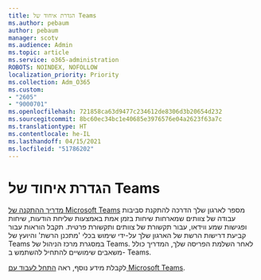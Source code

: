 ```yaml
---
title: הגדרת איחוד של Teams
ms.author: pebaum
author: pebaum
manager: scotv
ms.audience: Admin
ms.topic: article
ms.service: o365-administration
ROBOTS: NOINDEX, NOFOLLOW
localization_priority: Priority
ms.collection: Adm_O365
ms.custom:
- "2605"
- "9000701"
ms.openlocfilehash: 721858ca63d9477c234612de8306d3b20654d232
ms.sourcegitcommit: 8bc60ec34bc1e40685e3976576e04a2623f63a7c
ms.translationtype: HT
ms.contentlocale: he-IL
ms.lasthandoff: 04/15/2021
ms.locfileid: "51786202"
---
```

# <a name="set-up-microsoft-teams"></a>הגדרת איחוד של Teams

[מדריך ההתקנה של Microsoft Teams](https://aka.ms/teamsguidance)  מספר לארגון שלך הדרכה להתקנת סביבות עבודה של צוותים שמארחות שיחות בזמן אמת באמצעות שליחת הודעות, שיחות ופגישות שמע ווידאו, עבור תקשורת של צוותים ותקשורת פרטית. תקבל הוראות עבור קביעת דרישות הרשת של הארגון שלך על-ידי שימוש בכלי 'מתכנן הרשת' והיועץ של Teams במסגרת מרכז הניהול של Teams. לאחר השלמת הפריסה שלך, המדריך כולל משאבים שימושיים להתחיל להשתמש ב- Teams.

לקבלת מידע נוסף, ראה [התחל לעבוד עם Microsoft Teams](https://docs.microsoft.com/microsoftteams/get-started-with-teams-quick-start).
